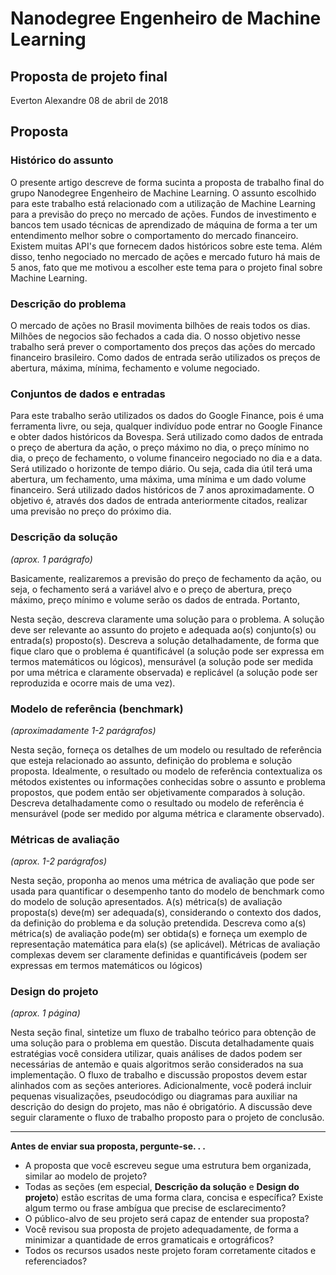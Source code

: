 # Nanodegree Engenheiro de Machine Learning
## Proposta de projeto final
Everton Alexandre
08 de abril de 2018

## Proposta

### Histórico do assunto

O presente artigo descreve de forma sucinta a proposta de trabalho final do grupo Nanodegree Engenheiro de Machine Learning. O assunto escolhido para este trabalho está relacionado com a utilização de Machine Learning para a previsão do preço no mercado de ações. Fundos de investimento e bancos tem usado técnicas de aprendizado de máquina de forma a ter um entendimento melhor sobre o comportamento do mercado financeiro. Existem muitas API's que fornecem dados históricos sobre este tema. Além disso, tenho negociado no mercado de ações e mercado futuro há mais de 5 anos, fato que me motivou a escolher este tema para o projeto final sobre Machine Learning.

### Descrição do problema

O mercado de ações no Brasil movimenta bilhões de reais todos os dias. Milhões de negocios são fechados a cada dia. O nosso objetivo nesse trabalho será prever o comportamento dos preços das ações do mercado financeiro brasileiro. Como dados de entrada serão utilizados os preços de abertura, máxima, mínima, fechamento e volume negociado.

### Conjuntos de dados e entradas

Para este trabalho serão utilizados os dados do Google Finance, pois é uma ferramenta livre, ou seja, qualquer indivíduo pode entrar no Google Finance e obter dados históricos da Bovespa.
Será utilizado como dados de entrada o preço de abertura da ação, o preço máximo no dia, o preço mínimo no dia, o preço de fechamento, o volume financeiro negociado no dia e a data. Será utilizado o horizonte de tempo diário. Ou seja, cada dia útil terá uma abertura, um fechamento, uma máxima, uma mínima e um dado volume financeiro. Será utilizado dados históricos de 7 anos aproximadamente. O objetivo é, através dos dados de entrada anteriormente citados, realizar uma previsão no preço do próximo dia.

### Descrição da solução
_(aprox. 1 parágrafo)_


Basicamente, realizaremos a previsão do preço de fechamento da ação, ou seja, o fechamento será a variável alvo e o preço de abertura, preço máximo, preço mínimo e volume serão os dados de entrada. Portanto, 

Nesta seção, descreva claramente uma solução para o problema. A solução deve ser relevante ao assunto do projeto e adequada ao(s) conjunto(s) ou entrada(s) proposto(s). Descreva a solução detalhadamente, de forma que fique claro que o problema é quantificável (a solução pode ser expressa em termos matemáticos ou lógicos), mensurável (a solução pode ser medida por uma métrica e claramente observada) e replicável (a solução pode ser reproduzida e ocorre mais de uma vez).

### Modelo de referência (benchmark)
_(aproximadamente 1-2 parágrafos)_

Nesta seção, forneça os detalhes de um modelo ou resultado de referência que esteja relacionado ao assunto, definição do problema e solução proposta. Idealmente, o resultado ou modelo de referência contextualiza os métodos existentes ou informações conhecidas sobre o assunto e problema propostos, que podem então ser objetivamente comparados à solução. Descreva detalhadamente como o resultado ou modelo de referência é mensurável (pode ser medido por alguma métrica e claramente observado).

### Métricas de avaliação
_(aprox. 1-2 parágrafos)_

Nesta seção, proponha ao menos uma métrica de avaliação que pode ser usada para quantificar o desempenho tanto do modelo de benchmark como do modelo de solução apresentados. A(s) métrica(s) de avaliação proposta(s) deve(m) ser adequada(s), considerando o contexto dos dados, da definição do problema e da solução pretendida. Descreva como a(s) métrica(s) de avaliação pode(m) ser obtida(s) e forneça um exemplo de representação matemática para ela(s) (se aplicável). Métricas de avaliação complexas devem ser claramente definidas e quantificáveis (podem ser expressas em termos matemáticos ou lógicos)

### Design do projeto
_(aprox. 1 página)_

Nesta seção final, sintetize um fluxo de trabalho teórico para obtenção de uma solução para o problema em questão. Discuta detalhadamente quais estratégias você considera utilizar, quais análises de dados podem ser necessárias de antemão e quais algoritmos serão considerados na sua implementação. O fluxo de trabalho e discussão propostos devem estar alinhados com as seções anteriores. Adicionalmente, você poderá incluir pequenas visualizações, pseudocódigo ou diagramas para auxiliar na descrição do design do projeto, mas não é obrigatório. A discussão deve seguir claramente o fluxo de trabalho proposto para o projeto de conclusão.

-----------

**Antes de enviar sua proposta, pergunte-se. . .**

- A proposta que você escreveu segue uma estrutura bem organizada, similar ao modelo de projeto?
- Todas as seções (em especial, **Descrição da solução** e **Design do projeto**) estão escritas de uma forma clara, concisa e específica? Existe algum termo ou frase ambígua que precise de esclarecimento?
- O público-alvo de seu projeto será capaz de entender sua proposta?
- Você revisou sua proposta de projeto adequadamente, de forma a minimizar a quantidade de erros gramaticais e ortográficos?
- Todos os recursos usados neste projeto foram corretamente citados e referenciados?
